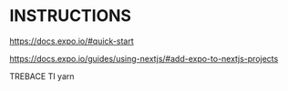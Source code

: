 # INSTRUCTIONS

<https://docs.expo.io/#quick-start>

<https://docs.expo.io/guides/using-nextjs/#add-expo-to-nextjs-projects>

TREBACE TI yarn
